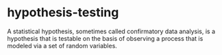 # hypothesis-testing
A statistical hypothesis, sometimes called confirmatory data analysis, is a hypothesis that is testable on the basis of observing a process that is modeled via a set of random variables.
